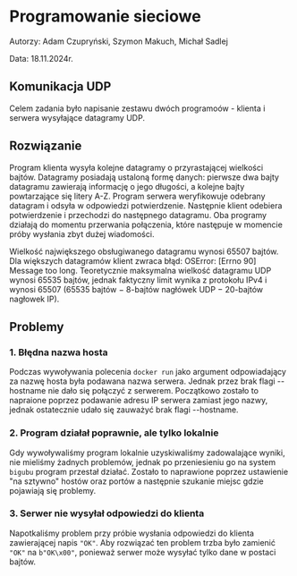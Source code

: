 # Programowanie sieciowe
Autorzy: Adam Czupryński, Szymon Makuch, Michał Sadlej

Data: 18.11.2024r.

##  Komunikacja UDP
Celem zadania było napisanie zestawu dwóch programoów - klienta i serwera wysyłające datagramy UDP.

## Rozwiązanie
Program klienta wysyła kolejne datagramy o przyrastającej wielkości bajtów. Datagramy posiadają ustaloną formę danych: pierwsze dwa bajty datagramu zawierają informację o jego długości, a kolejne bajty powtarzające się litery A-Z. Program serwera weryfikowuje odebrany datagram i odsyła w odpowiedzi potwierdzenie. Następnie klient odebiera potwierdzenie i przechodzi do następnego datagramu. Oba programy działają do momentu przerwania połączenia, które następuje w momencie próby wysłania zbyt dużej wiadomości.

Wielkość największego obsługiwanego datagramu wynosi 65507 bajtów. Dla większych datagramów klient zwraca błąd: OSError: [Errno 90] Message too long. Teoretycznie maksymalna wielkość datagramu UDP wynosi 65535 bajtów, jednak faktyczny limit wynika z protokołu IPv4 i wynosi 65507 (65535 bajtów − 8-bajtów nagłówek UDP − 20-bajtów nagłowek IP).


## Problemy 

### 1. Błędna nazwa hosta
Podczas wywoływania polecenia `docker run` jako argument odpowiadający za nazwę hosta była podawana nazwa serwera. Jednak przez brak flagi --hostname nie dało się połączyć z serwerem. Początkowo zostało to napraione poprzez podawanie adresu IP serwera zamiast jego nazwy, jednak ostatecznie udało się zauważyć brak flagi --hostname.

### 2. Program działał poprawnie, ale tylko lokalnie
Gdy wywoływaliśmy program lokalnie uzyskiwaliśmy zadowalające wyniki, nie mieliśmy żadnych problemów, jednak po przeniesieniu go na system `bigubu` program przestał działać. Zostało to naprawione poprzez ustawienie "na sztywno" hostów oraz portów a następnie szukanie miejsc gdzie pojawiają się problemy.

### 3. Serwer nie wysyłał odpowiedzi do klienta
Napotkaliśmy problem przy próbie wysłania odpowiedzi do klienta zawierającej napis `"OK"`. Aby rozwiązać ten problem trzba było zamienić `"OK"` na `b"OK\x00"`, ponieważ serwer może wysyłać tylko dane w postaci bajtów.

